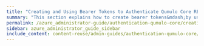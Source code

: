 ```yaml
---
title: "Creating and Using Bearer Tokens to Authenticate Qumulo Core REST API Calls"
summary: "This section explains how to create bearer tokens&mdash;by using the Qumulo Core REST API or the Web UI&mdash;to authenticate Qumulo Core REST API calls."
permalink: /azure_administrator-guide/authentication-qumulo-core/creating-using-bearer-tokens-to-authenticate-qumulo-rest-api-calls.html
sidebar: azure_administrator_guide_sidebar
include_content: content-reuse/admin-guides/authentication-qumulo-core/creating-using-bearer-tokens-to-authenticate-qumulo-rest-api-calls.md
---
```

